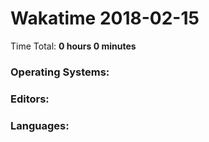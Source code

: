 # Wakatime 2018-02-15

Time Total: **0 hours 0 minutes**

### Operating Systems:

### Editors:

### Languages:

